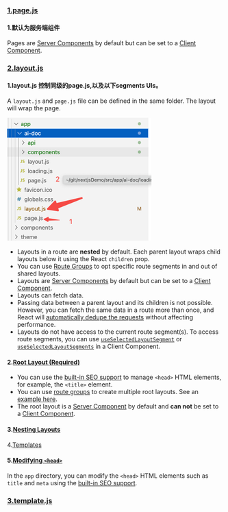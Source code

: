 ### [1.page.js](https://nextjs.org/docs/app/building-your-application/routing/pages-and-layouts#pages)

#### 1.默认为服务端组件

Pages are [Server Components](https://nextjs.org/docs/getting-started/react-essentials) by default but can be set to a [Client Component](https://nextjs.org/docs/getting-started/react-essentials#client-components).



### [2.layout.js](https://nextjs.org/docs/app/building-your-application/routing/pages-and-layouts#layouts)

#### 1.layout.js 控制同级的page.js,以及以下segments UIs。

A `layout.js` and `page.js` file can be defined in the same folder. The layout will wrap the page.



<img src="../../../../image/image-20230731210531234.png" alt="image-20230731210531234" style="zoom:50%;" />

- Layouts in a route are **nested** by default. Each parent layout wraps child layouts below it using the React `children` prop.
- You can use [Route Groups](https://nextjs.org/docs/app/building-your-application/routing/route-groups) to opt specific route segments in and out of shared layouts.
- Layouts are [Server Components](https://nextjs.org/docs/getting-started/react-essentials) by default but can be set to a [Client Component](https://nextjs.org/docs/getting-started/react-essentials#client-components).
- Layouts can fetch data.
- Passing data between a parent layout and its children is not possible. However, you can fetch the same data in a route more than once, and React will [automatically dedupe the requests](https://nextjs.org/docs/app/building-your-application/data-fetching#automatic-fetch-request-deduping) without affecting performance.
- Layouts do not have access to the current route segment(s). To access route segments, you can use [`useSelectedLayoutSegment`](https://nextjs.org/docs/app/api-reference/functions/use-selected-layout-segment) or [`useSelectedLayoutSegments`](https://nextjs.org/docs/app/api-reference/functions/use-selected-layout-segments) in a Client Component.

#### 2.[Root Layout (Required)](https://nextjs.org/docs/app/building-your-application/routing/pages-and-layouts#root-layout-required)

- You can use the [built-in SEO support](https://nextjs.org/docs/app/building-your-application/optimizing/metadata) to manage `<head>` HTML elements, for example, the `<title>` element.
- You can use [route groups](https://nextjs.org/docs/app/building-your-application/routing/route-groups) to create multiple root layouts. See an [example here](https://nextjs.org/docs/app/building-your-application/routing/route-groups#creating-multiple-root-layouts).
- The root layout is a [Server Component](https://nextjs.org/docs/getting-started/react-essentials) by default and **can not** be set to a [Client Component](https://nextjs.org/docs/getting-started/react-essentials#client-components).

#### 3.[Nesting Layouts](https://nextjs.org/docs/app/building-your-application/routing/pages-and-layouts#nesting-layouts)

4.[Templates](https://nextjs.org/docs/app/building-your-application/routing/pages-and-layouts#templates)

#### 5.[Modifying `<head>`](https://nextjs.org/docs/app/building-your-application/routing/pages-and-layouts#modifying-head)

In the `app` directory, you can modify the `<head>` HTML elements such as `title` and `meta` using the [built-in SEO support](https://nextjs.org/docs/app/building-your-application/optimizing/metadata).

### [3.template.js](https://nextjs.org/docs/app/building-your-application/routing/pages-and-layouts#templates)

